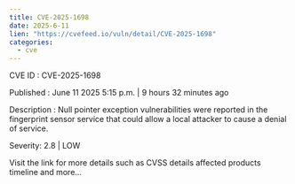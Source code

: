 ```yaml
---
title: CVE-2025-1698
date: 2025-6-11
lien: "https://cvefeed.io/vuln/detail/CVE-2025-1698"
categories:
  - cve
---
```


CVE ID : CVE-2025-1698

Published :  June 11
2025
5:15 p.m. | 9 hours
32 minutes ago

Description : Null pointer exception vulnerabilities were reported in the fingerprint sensor service that could allow a local attacker to cause a denial of service.

Severity: 2.8 | LOW

Visit the link for more details
such as CVSS details
affected products
timeline
and more...
